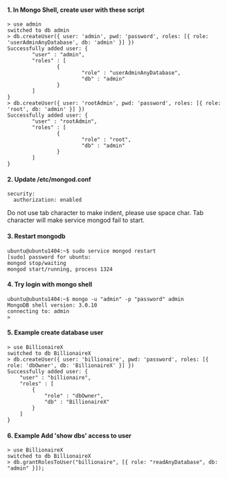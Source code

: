 #### 1. In Mongo Shell, create user with these script 
```
> use admin
switched to db admin
> db.createUser({ user: 'admin', pwd: 'password', roles: [{ role: 'userAdminAnyDatabase', db: 'admin' }] })
Successfully added user: {
        "user" : "admin",
        "roles" : [
                {
                        "role" : "userAdminAnyDatabase",
                        "db" : "admin"
                }
        ]
}
> db.createUser({ user: 'rootAdmin', pwd: 'password', roles: [{ role: 'root', db: 'admin' }] })
Successfully added user: {
        "user" : "rootAdmin",
        "roles" : [
                {
                        "role" : "root",
                        "db" : "admin"
                }
        ]
}
```

#### 2. Update /etc/mongod.conf
```
security:
  authorization: enabled
```
Do not use tab character to make indent, please use space char. Tab character will make service mongod fail to start.

#### 3. Restart mongodb
```
ubuntu@ubuntu1404:~$ sudo service mongod restart
[sudo] password for ubuntu:
mongod stop/waiting
mongod start/running, process 1324
```

#### 4. Try login with mongo shell
```
ubuntu@ubuntu1404:~$ mongo -u "admin" -p "password" admin
MongoDB shell version: 3.0.10
connecting to: admin
>
```

#### 5. Example create database user
```
> use BillionaireX
switched to db BillionaireX
> db.createUser({ user: 'billionaire', pwd: 'password', roles: [{ role: 'dbOwner', db: 'BillionaireX' }] })
Successfully added user: {
	"user" : "billionaire",
	"roles" : [
		{
			"role" : "dbOwner",
			"db" : "BillionaireX"
		}
	]
}
```

#### 6. Example Add 'show dbs' access to user
```
> use BillionaireX
switched to db BillionaireX
> db.grantRolesToUser("billionaire", [{ role: "readAnyDatabase", db: "admin" }]);
```
